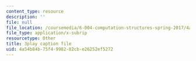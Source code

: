 ```yaml
---
content_type: resource
description: ''
file: null
file_location: /coursemedia/6-004-computation-structures-spring-2017/4a54b84b75f4998282cbe26252ef5272_3YjMdixww4c.srt
file_type: application/x-subrip
resourcetype: Other
title: 3play caption file
uid: 4a54b84b-75f4-9982-82cb-e26252ef5272
---
```

